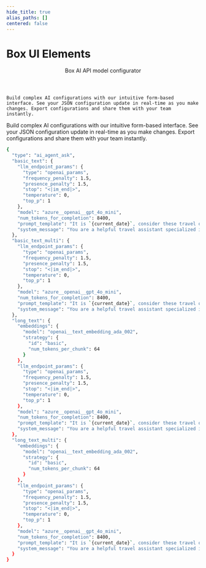 ```yaml
---
hide_title: true
alias_paths: []
centered: false
---
```

# Box UI Elements

<Centered wide id="buie" >
  <HeroImage type="Agents" imageWidth="548" imageHeight="493">
    <Header>
      Box AI API model configurator
    </Header>

    Build complex AI configurations with our intuitive form-based interface. See your JSON configuration update in real-time as you make changes. Export configurations and share them with your team instantly.
  </HeroImage>
</Centered>

<Centered mid>
  <TileGrid rows="3">
    <Tile type="ai" title="Vistual Configuration">
        Build complex AI configurations with our intuitive form-based interface.
    </Tile>
    <Tile type="ai" title="Real-time preview">
        See your JSON configuration update in real-time as you make changes.
    </Tile>
    <Tile type="ai" title="Export and share">
        Export configurations and share them with your team instantly.
    </Tile>
  </TileGrid>
</Centered>

<Centered mid>
  <!-- Config component -->

```sh
{
  "type": "ai_agent_ask",
  "basic_text": {
    "llm_endpoint_params": {
      "type": "openai_params",
      "frequency_penalty": 1.5,
      "presence_penalty": 1.5,
      "stop": "<|im_end|>",
      "temperature": 0,
      "top_p": 1
    },
    "model": "azure__openai__gpt_4o_mini",
    "num_tokens_for_completion": 8400,
    "prompt_template": "It is `{current_date}`, consider these travel options `{content}` and answer the `{user_question}`.",
    "system_message": "You are a helpful travel assistant specialized in budget travel"
  },
  "basic_text_multi": {
    "llm_endpoint_params": {
      "type": "openai_params",
      "frequency_penalty": 1.5,
      "presence_penalty": 1.5,
      "stop": "<|im_end|>",
      "temperature": 0,
      "top_p": 1
    },
    "model": "azure__openai__gpt_4o_mini",
    "num_tokens_for_completion": 8400,
    "prompt_template": "It is `{current_date}`, consider these travel options `{content}` and answer the `{user_question}`.",
    "system_message": "You are a helpful travel assistant specialized in budget travel"
  },
  "long_text": {
    "embeddings": {
      "model": "openai__text_embedding_ada_002",
      "strategy": {
        "id": "basic",
        "num_tokens_per_chunk": 64
      }
    },
    "llm_endpoint_params": {
      "type": "openai_params",
      "frequency_penalty": 1.5,
      "presence_penalty": 1.5,
      "stop": "<|im_end|>",
      "temperature": 0,
      "top_p": 1
    },
    "model": "azure__openai__gpt_4o_mini",
    "num_tokens_for_completion": 8400,
    "prompt_template": "It is `{current_date}`, consider these travel options `{content}` and answer the `{user_question}`.",
    "system_message": "You are a helpful travel assistant specialized in budget travel"
  },
  "long_text_multi": {
    "embeddings": {
      "model": "openai__text_embedding_ada_002",
      "strategy": {
        "id": "basic",
        "num_tokens_per_chunk": 64
      }
    },
    "llm_endpoint_params": {
      "type": "openai_params",
      "frequency_penalty": 1.5,
      "presence_penalty": 1.5,
      "stop": "<|im_end|>",
      "temperature": 0,
      "top_p": 1
    },
    "model": "azure__openai__gpt_4o_mini",
    "num_tokens_for_completion": 8400,
    "prompt_template": "It is `{current_date}`, consider these travel options `{content}` and answer the `{user_question}`.",
    "system_message": "You are a helpful travel assistant specialized in budget travel"
  }
}
```
</Centered>